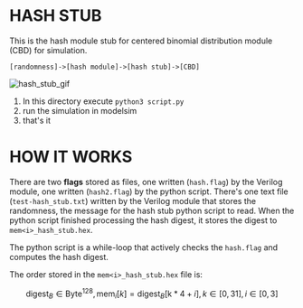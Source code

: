 # HASH STUB

This is the hash module stub for centered binomial distribution module (CBD) for simulation.

```
[randomness]->[hash module]->[hash stub]->[CBD]
```

![hash_stub_gif](/attachments/hash_stub_2025-09-07-025113.gif)

1. In this directory execute `python3 script.py`
2. run the simulation in modelsim
3. that's it

# HOW IT WORKS

There are two **flags** stored as files, one written (`hash.flag`) by the Verilog module, one written (`hash2.flag`) by the python script. There's one text file (`test-hash_stub.txt`) written by the Verilog module that stores the randomness, the message for the hash stub python script to read. When the python script finished processing the hash digest, it stores the digest to `mem<i>_hash_stub.hex`.

The python script is a while-loop that actively checks the `hash.flag` and computes the hash digest.

The order stored in the `mem<i>_hash_stub.hex` file is: 

$$\text{digest}_{B}\in \text{Byte}^{128},\,\text{mem}_i[k]=\text{digest}_{B}[\text{k}*4+ i], k\in[0,31], i\in[0,3] $$

